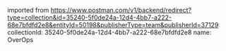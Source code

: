 imported from https://www.postman.com/v1/backend/redirect?type=collection&id=35240-5f0de24a-12d4-4bb7-a222-68e7bfdfd2e8&entityId=50198&publisherType=team&publisherId=37129
collectionId: 35240-5f0de24a-12d4-4bb7-a222-68e7bfdfd2e8
name: OverOps